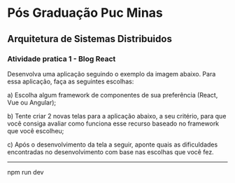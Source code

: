 # Pós Graduação Puc Minas
## Arquitetura de Sistemas Distribuidos

### Atividade pratica 1 - Blog React

Desenvolva uma aplicação seguindo o exemplo da imagem abaixo. Para essa aplicação, faça as
seguintes escolhas:

a) Escolha algum framework de componentes de sua preferência (React, Vue ou
Angular);

b) Tente criar 2 novas telas para a aplicação abaixo, a seu critério, para que você
consiga avaliar como funciona esse recurso baseado no framework que você
escolheu;

c) Após o desenvolvimento da tela a seguir, aponte quais as dificuldades
encontradas no desenvolvimento com base nas escolhas que você fez.

---
npm run dev